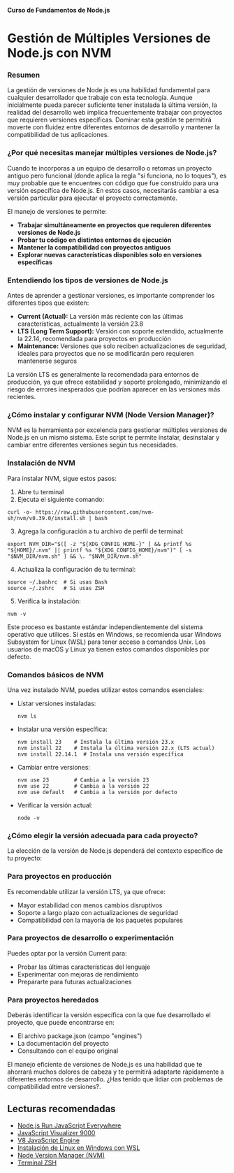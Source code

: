 **Curso de Fundamentos de Node.js**
# Gestión de Múltiples Versiones de Node.js con NVM

### Resumen
La gestión de versiones de Node.js es una habilidad fundamental para cualquier desarrollador que trabaje con esta tecnología. Aunque inicialmente pueda parecer suficiente tener instalada la última versión, la realidad del desarrollo web implica frecuentemente trabajar con proyectos que requieren versiones específicas. Dominar esta gestión te permitirá moverte con fluidez entre diferentes entornos de desarrollo y mantener la compatibilidad de tus aplicaciones.

### ¿Por qué necesitas manejar múltiples versiones de Node.js?
Cuando te incorporas a un equipo de desarrollo o retomas un proyecto antiguo pero funcional (donde aplica la regla "si funciona, no lo toques"), es muy probable que te encuentres con código que fue construido para una versión específica de Node.js. En estos casos, necesitarás cambiar a esa versión particular para ejecutar el proyecto correctamente.

El manejo de versiones te permite:
* __Trabajar simultáneamente en proyectos que requieren diferentes versiones de Node.js__
* __Probar tu código en distintos entornos de ejecución__
* __Mantener la compatibilidad con proyectos antiguos__
* __Explorar nuevas características disponibles solo en versiones específicas__

### Entendiendo los tipos de versiones de Node.js
Antes de aprender a gestionar versiones, es importante comprender los diferentes tipos que existen:

* __Current (Actual):__ La versión más reciente con las últimas características, actualmente la versión 23.8
* __LTS (Long Term Support):__ Versión con soporte extendido, actualmente la 22.14, recomendada para proyectos en producción
* __Maintenance:__ Versiones que solo reciben actualizaciones de seguridad, ideales para proyectos que no se modificarán pero requieren mantenerse seguros

La versión LTS es generalmente la recomendada para entornos de producción, ya que ofrece estabilidad y soporte prolongado, minimizando el riesgo de errores inesperados que podrían aparecer en las versiones más recientes.

### ¿Cómo instalar y configurar NVM (Node Version Manager)?
NVM es la herramienta por excelencia para gestionar múltiples versiones de Node.js en un mismo sistema. Este script te permite instalar, desinstalar y cambiar entre diferentes versiones según tus necesidades.

### Instalación de NVM
Para instalar NVM, sigue estos pasos:

1. Abre tu terminal
2. Ejecuta el siguiente comando:
```
curl -o- https://raw.githubusercontent.com/nvm-sh/nvm/v0.39.0/install.sh | bash
```
3. Agrega la configuración a tu archivo de perfil de terminal:
```
export NVM_DIR="$([ -z "${XDG_CONFIG_HOME-}" ] && printf %s "${HOME}/.nvm" || printf %s "${XDG_CONFIG_HOME}/nvm")" [ -s "$NVM_DIR/nvm.sh" ] && \. "$NVM_DIR/nvm.sh"
```
4. Actualiza la configuración de tu terminal:
```
source ~/.bashrc  # Si usas Bash
source ~/.zshrc   # Si usas ZSH
```
5. Verifica la instalación:
```
nvm -v
```
Este proceso es bastante estándar independientemente del sistema operativo que utilices. Si estás en Windows, se recomienda usar Windows Subsystem for Linux (WSL) para tener acceso a comandos Unix. Los usuarios de macOS y Linux ya tienen estos comandos disponibles por defecto.

### Comandos básicos de NVM
Una vez instalado NVM, puedes utilizar estos comandos esenciales:

* Listar versiones instaladas:
    ```
    nvm ls
    ```
* Instalar una versión específica:
    ```
    nvm install 23    # Instala la última versión 23.x
    nvm install 22    # Instala la última versión 22.x (LTS actual)
    nvm install 22.14.1  # Instala una versión específica
    ```
* Cambiar entre versiones:
    ```
    nvm use 23        # Cambia a la versión 23
    nvm use 22        # Cambia a la versión 22
    nvm use default   # Cambia a la versión por defecto
    ```
* Verificar la versión actual:
    ```
    node -v
    ```

### ¿Cómo elegir la versión adecuada para cada proyecto?
La elección de la versión de Node.js dependerá del contexto específico de tu proyecto:

### Para proyectos en producción
Es recomendable utilizar la versión LTS, ya que ofrece:
* Mayor estabilidad con menos cambios disruptivos
* Soporte a largo plazo con actualizaciones de seguridad
* Compatibilidad con la mayoría de los paquetes populares

### Para proyectos de desarrollo o experimentación
Puedes optar por la versión Current para:
* Probar las últimas características del lenguaje
* Experimentar con mejoras de rendimiento
* Prepararte para futuras actualizaciones

### Para proyectos heredados
Deberás identificar la versión específica con la que fue desarrollado el proyecto, que puede encontrarse en:
* El archivo package.json (campo "engines")
* La documentación del proyecto
* Consultando con el equipo original

El manejo eficiente de versiones de Node.js es una habilidad que te ahorrará muchos dolores de cabeza y te permitirá adaptarte rápidamente a diferentes entornos de desarrollo. ¿Has tenido que lidiar con problemas de compatibilidad entre versiones?.

## Lecturas recomendadas
* [Node.js Run JavaScript Everywhere](https://nodejs.org/es)  
* [JavaScript Visualizer 9000](https://www.jsv9000.app/)  
* [V8 JavaScript Engine](https://v8.dev/)
* [Instalación de Linux en Windows con WSL](https://learn.microsoft.com/es-es/windows/wsl/install)  
* [Node Version Manager (NVM)](https://github.com/nvm-sh/nvm)
* [Terminal ZSH](https://ohmyz.sh/)